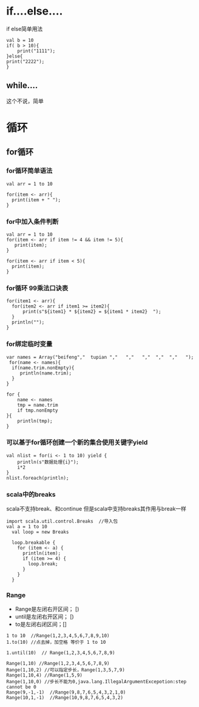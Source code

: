 
# if....else....
if else简单用法
```
val b = 10
if( b > 10){
    print("1111");
}else{
print("2222");
}
```

## while....
这个不说，简单

# 循环
## for循环  
### for循环简单语法
```
val arr = 1 to 10

for(item <- arr){
  print(item + " ");
}
```

### for中加入条件判断
```
val arr = 1 to 10
for(item <- arr if item != 4 && item != 5){
   print(item);
}

for(item <- arr if item < 5){
  print(item);
}
```

### for循环 99乘法口诀表
```
for(item1 <- arr){
  for(item2 <- arr if item1 >= item2){
      print(s"${item1} * ${item2} = ${item1 * item2}  ");
  }
  println("");
}
```

### for绑定临时变量
```
var names = Array("beifeng","  tupian ","   ","   ","  ","  ","   ");
 for(name <- names){
  if(name.trim.nonEmpty){
     println(name.trim);
  }
}

for {
    name <- names
    tmp = name.trim
    if tmp.nonEmpty
}{
    println(tmp);
}
```

### 可以基于for循环创建一个新的集合使用关键字yield
```
val nlist = for(i <- 1 to 10) yield {
    println(s"数据处理{i}");
    i*2
}
nlist.foreach(println);
```

### scala中的breaks
scala不支持break、和continue
但是scala中支持breaks其作用与break一样
```
import scala.util.control.Breaks  //导入包
val a = 1 to 10
  val loop = new Breaks

  loop.breakable {
    for (item <- a) {
      println(item);
      if (item >= 4) {
        loop.break;
      }
    }
  }
```

### Range
* Range是左闭右开区间； [)
* until是左闭右开区间； [)
* to是左闭右闭区间；[]

```
1 to 10  //Range(1,2,3,4,5,6,7,8,9,10)
1.to(10) //点去掉，加空格 等价于 1 to 10

1.until(10)  // Range(1,2,3,4,5,6,7,8,9)

Range(1,10) //Range(1,2,3,4,5,6,7,8,9)
Range(1,10,2) //可以指定步长，Range(1,3,5,7,9)
Range(1,10,4) //Range(1,5,9)
Range(1,10,0) //步长不能为0,java.lang.IllegalArgumentExcepotion:step cannot be 0
Range(9,-1,-1)  //Range(9,8,7,6,5,4,3,2,1,0)
Range(10,1,-1)  //Range(10,9,8,7,6,5,4,3,2)
```
